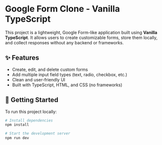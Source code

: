 # Google Form Clone - Vanilla TypeScript

This project is a lightweight, Google Form-like application built using **Vanilla TypeScript**. It allows users to create customizable forms, store them locally, and collect responses without any backend or frameworks.

## ✨ Features

- Create, edit, and delete custom forms
- Add multiple input field types (text, radio, checkbox, etc.)
- Clean and user-friendly UI
- Built with TypeScript, HTML, and CSS (no frameworks)

## 🚀 Getting Started

To run this project locally:

```bash
# Install dependencies
npm install

# Start the development server
npm run dev
